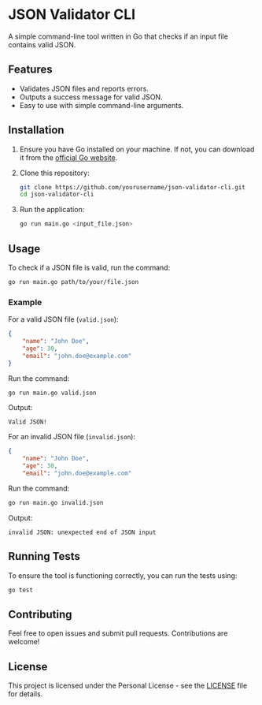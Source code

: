 # JSON Validator CLI

A simple command-line tool written in Go that checks if an input file contains valid JSON.

## Features

- Validates JSON files and reports errors.
- Outputs a success message for valid JSON.
- Easy to use with simple command-line arguments.

## Installation

1. Ensure you have Go installed on your machine. If not, you can download it from the [official Go website](https://golang.org/dl/).

2. Clone this repository:

   ```bash
   git clone https://github.com/yourusername/json-validator-cli.git
   cd json-validator-cli
   ```

3. Run the application:

   ```bash
   go run main.go <input_file.json>
   ```

## Usage

To check if a JSON file is valid, run the command:

```bash
go run main.go path/to/your/file.json
```

### Example

For a valid JSON file (`valid.json`):

```json
{
    "name": "John Doe",
    "age": 30,
    "email": "john.doe@example.com"
}
```

Run the command:

```bash
go run main.go valid.json
```

Output:

```
Valid JSON!
```

For an invalid JSON file (`invalid.json`):

```json
{
    "name": "John Doe",
    "age": 30,
    "email": "john.doe@example.com"
```

Run the command:

```bash
go run main.go invalid.json
```

Output:

```
invalid JSON: unexpected end of JSON input
```

## Running Tests

To ensure the tool is functioning correctly, you can run the tests using:

```bash
go test
```

## Contributing

Feel free to open issues and submit pull requests. Contributions are welcome!

## License

This project is licensed under the Personal License - see the [LICENSE](LICENSE) file for details.

